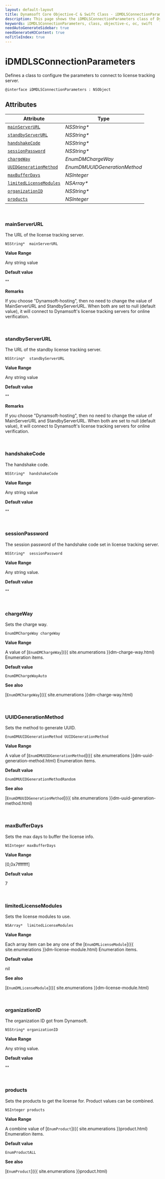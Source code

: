 ```yaml
---
layout: default-layout
title: Dynamsoft Core Objective-C & Swift Class - iDMDLSConnectionParameters
description: This page shows the iDMDLSConnectionParameters class of Dynamsoft Core for iOS SDK.
keywords: iDMDLSConnectionParameters, class, objective-c, oc, swift
needAutoGenerateSidebar: true
needGenerateH3Content: true
noTitleIndex: true
---
```



# iDMDLSConnectionParameters

Defines a class to configure the parameters to connect to license tracking server.  

```objc
@interface iDMDLSConnectionParameters : NSObject 
```

## Attributes

| Attribute | Type |
|---------- | ---- |
| [`mainServerURL`](#mainserverurl) | *NSString\** |
| [`standbyServerURL`](#standbyserverurl) | *NSString\** |
| [`handshakeCode`](#handshakecode) | *NSString\** |
| [`sessionPassword`](#sessionpassword) | *NSString\** |
| [`chargeWay`](#chargeway) | *EnumDMChargeWay* |
| [`UUIDGenerationMethod`](#uuidgenerationmethod) | *EnumDMUUIDGenerationMethod* |
| [`maxBufferDays`](#maxbufferdays) | *NSInteger* |
| [`limitedLicenseModules`](#limitedlicensemodules) | *NSArray\** |
| [`organizationID`](#organizationid) | *NSString\** |
| [`products`](#products) | *NSInteger* |

&nbsp;

### mainServerURL

The URL of the license tracking server.

```objc
NSString*  mainServerURL
```

**Value Range**

Any string value

**Default value**

""

**Remarks**

If you choose "Dynamsoft-hosting", then no need to change the value of MainServerURL and StandbyServerURL. When both are set to null (default value), it will connect to Dynamsoft's license tracking servers for online verification.

&nbsp;

### standbyServerURL

The URL of the standby license tracking server.

```objc
NSString*  standbyServerURL
```

**Value Range**

Any string value

**Default value**

""

**Remarks**

If you choose "Dynamsoft-hosting", then no need to change the value of MainServerURL and StandbyServerURL. When both are set to null (default value), it will connect to Dynamsoft's license tracking servers for online verification.

&nbsp;

### handshakeCode

The handshake code.

```objc
NSString*  handshakeCode
```

**Value Range**

Any string value

**Default value**

""

&nbsp;

### sessionPassword

The session password of the handshake code set in license tracking server.

```objc
NSString*  sessionPassword
```

**Value Range**

Any string value.

**Default value**

""

&nbsp;

### chargeWay

Sets the charge way.

```objc
EnumDMChargeWay chargeWay
```

**Value Range**

A value of [`EnumDMChargeWay`]({{ site.enumerations }}dm-charge-way.html) Enumeration items.

**Default value**

`EnumDMChargeWayAuto`

**See also**

[`EnumDMChargeWay`]({{ site.enumerations }}dm-charge-way.html)

&nbsp;

### UUIDGenerationMethod

Sets the method to generate UUID.

```objc
EnumDMUUIDGenerationMethod UUIDGenerationMethod
```

**Value Range**

A value of [`EnumDMUUIDGenerationMethod`]({{ site.enumerations }}dm-uuid-generation-method.html) Enumeration items.

**Default value**

`EnumDMUUIDGenerationMethodRandom`

**See also**

[`EnumDMUUIDGenerationMethod`]({{ site.enumerations }}dm-uuid-generation-method.html)

&nbsp;

### maxBufferDays

Sets the max days to buffer the license info.

```objc
NSInteger maxBufferDays
```

**Value Range**

[0,0x7fffffff]

**Default value**

7

&nbsp;

### limitedLicenseModules

Sets the license modules to use.

```objc
NSArray*  limitedLicenseModules
```

**Value Range**

Each array item can be any one of the [`EnumDMLicenseModule`]({{ site.enumerations }}dm-license-module.html) Enumeration items.

**Default value**

nil

**See also**

[`EnumDMLicenseModule`]({{ site.enumerations }}dm-license-module.html)

&nbsp;

### organizationID

The organization ID got from Dynamsoft.

```objc
NSString* organizationID
```

**Value Range**

Any string value.

**Default value**

""

&nbsp;

### products

Sets the products to get the license for. Product values can be combined.

```objc
NSInteger products
```

**Value Range**

A combine value of [`EnumProduct`]({{ site.enumerations }}product.html) Enumeration items.

**Default value**

`EnumProductALL`

**See also**

[`EnumProduct`]({{ site.enumerations }}product.html)
  